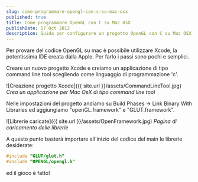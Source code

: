 ```yaml
---
slug: come-programmare-opengl-con-c-su-mac-osx
published: true
title: Come programmare OpenGL con C su Mac OsX
publishDate: 17 Oct 2012
description: Guida per configurare un progetto OpenGL con C su Mac OSX
---
```


Per provare del codice OpenGL su mac è possibile utilizzare Xcode, la potentissima IDE creata dalla Apple. Per farlo i passi sono pochi e semplici.

<!--more-->

Creare un nuovo progetto Xcode e creiamo un applicazione di tipo command line tool scegliendo come linguaggio di programmazione 'c'.

![Creazione progetto Xcode]({{ site.url }}/assets/CommandLineTool.jpg)
*Crea un applicazione per Mac OsX di tipo command line tool*

Nelle impostazioni del progetto andiamo su Build Phases -> Link Binary With Libraries ed aggiungiamo "openGL.framework" e "GLUT.framework".

![Librerie caricate]({{ site.url }}/assets/OpenFramework.jpg)
*Pagina di caricamento delle librerie*

A questo punto basterà importare all'inizio del codice del main le librerie desiderate:

```c
#include "GLUT/glut.h"
#include "OPENGL/opengl.h"
```

ed il gioco è fatto!
